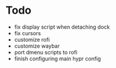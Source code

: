 # Todo
- fix display script when detaching dock
- fix cursors
- customize rofi
- customize waybar
- port dmenu scripts to rofi
- finish configuring main hypr config
